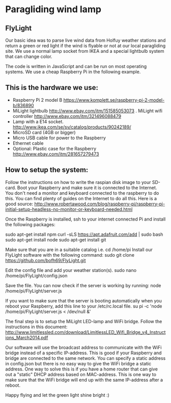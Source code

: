 # Paragliding wind lamp
## FlyLight
 
Our basic idea was to parse live wind data from Holfuy weather stations and return a green or red light if the wind is flyable or not at our local paragliding site. We use a normal lamp socket from IKEA and a special lightbulb system that can change color. 
 
The code is written in JavaScript and can be run on most operating systems. We use a cheap Raspberry Pi in the following example.
 
## This is the hardware we use:
 
- Raspberry Pi 2 model B https://www.komplett.se/raspberry-pi-2-model-b/836890
- MiLight lightbulb http://www.ebay.com/itm/151585053073
. MiLight wifi controller http://www.ebay.com/itm/321496088479
- Lamp with a E14 socket. http://www.ikea.com/se/sv/catalog/products/90242189/
- MicroSD card (4GB or bigger)
- Micro USB cable for power to the Raspberry
- Ethernet cable
- Optional: Plastic case for the Raspberry http://www.ebay.com/itm/281657279473
 
 
## How to setup the system:
 
Follow the instructions on how to write the raspian disk image to your SD-card.
Boot your Raspberry and make sure it is connected to the Internet. You don't need a monitor and keyboard connected to the raspberry to do this. You can find plenty of guides on the Internet to do all this. Here is a good source:
http://www.robertawood.com/blog/raspberry-pi/raspberry-pi-initial-setup-headless-no-monitor-or-keyboard-needed.html
 
Once the Raspberry is installed, ssh to your internet connected Pi and install the following packages:
 
sudo apt-get install npm
curl -sLS https://apt.adafruit.com/add | sudo bash
sudo apt-get install node
sudo apt-get install git
 
Make sure that you are in a suitable catalog i.e. cd /home/pi 
Install our FlyLight software with the following command:
sudo git clone https://github.com/bofh69/FlyLight.git
 
Edit the config file and add your weather station(s).
sudo nano /home/pi/FlyLight/config.json
 
Save the file. You can now check if the server is working by running:
node /home/pi/FlyLight/server.js
 
If you want to make sure that the server is booting automatically when you reboot your Raspberry, add this line to your /etc/rc.local file.
su pi -c 'node /home/pi/FlyLight/server.js < /dev/null &'
 
The final step is to setup the MiLight LED-lamp and WiFi bridge.
Follow the instructions in this document:
http://www.limitlessled.com/download/LimitlessLED_Wifi_Bridge_v4_Instructions_March2014.pdf
 
Our software will use the broadcast address to communicate with the WiFi bridge instead of a specific IP-address. This is good if your Raspberry and bridge are connected to the same network. You can specify a static address in config.json but there is no easy way to give the WiFi bridge a static address. One way to solve this is if you have a home router that can give out a "static" DHCP address based on MAC-address. This is one way to make sure that the WiFi bridge will end up with the same IP-address after a reboot.
 
Happy flying and let the green light shine bright :)
